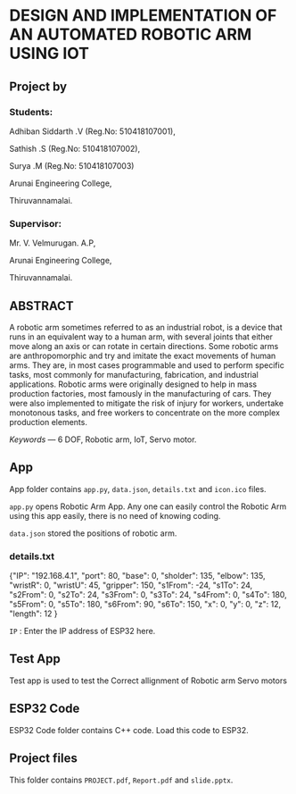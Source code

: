 # DESIGN AND IMPLEMENTATION OF AN AUTOMATED ROBOTIC ARM USING IOT

## Project by
### Students:
Adhiban Siddarth .V (Reg.No: 510418107001),

Sathish .S (Reg.No: 510418107002),

Surya .M (Reg.No: 510418107003)

Arunai Engineering College,

Thiruvannamalai.

### Supervisor: 
Mr. V. Velmurugan. A.P, 

Arunai Engineering College,

Thiruvannamalai.

## ABSTRACT
A robotic arm sometimes referred to as an industrial robot, is a device that runs in an equivalent way to a human arm, with several joints that either move along an axis or can rotate in certain directions. Some robotic arms are anthropomorphic and try and imitate the exact movements of human arms. They are, in most cases programmable and used to perform specific tasks, most commonly for manufacturing, fabrication, and industrial applications. Robotic arms were originally designed to help in mass production factories, most famously in the manufacturing of cars. They were also implemented to mitigate the risk of injury for workers, undertake monotonous tasks, and free workers to concentrate on the more complex production elements.

*Keywords* — 6 DOF, Robotic arm, IoT, Servo motor.

## App
App folder contains `app.py`, `data.json`, `details.txt` and `icon.ico` files.

`app.py` opens Robotic Arm App. Any one can easily control the Robotic Arm using this app easily, there is no need of knowing coding.

`data.json` stored the positions of robotic arm.

### details.txt
{"IP": "192.168.4.1", "port": 80, "base": 0, "sholder": 135, "elbow": 135, "wristR": 0, "wristU": 45, "gripper": 150, "s1From": -24, "s1To": 24, "s2From": 0, "s2To": 24, "s3From": 0, "s3To": 24, "s4From": 0, "s4To": 180, "s5From": 0, "s5To": 180, "s6From": 90, "s6To": 150, "x": 0, "y": 0, "z": 12, "length": 12 }

`IP` : Enter the IP address of ESP32 here.

## Test App
Test app is used to test the Correct allignment of Robotic arm Servo motors

## ESP32 Code
ESP32 Code folder contains C++ code. Load this code to ESP32.

## Project files
This folder contains `PROJECT.pdf`, `Report.pdf` and `slide.pptx`.